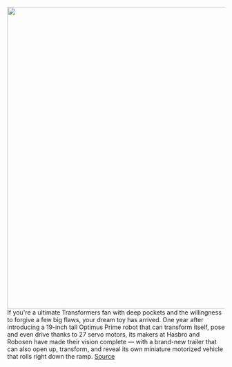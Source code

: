 <img src='https://cdn.vox-cdn.com/thumbor/ABq0x1dfozg2PSGpHRqJTjLNFFo=/0x0:748x499/1200x0/filters:focal(0x0:748x499):no_upscale()/cdn.vox-cdn.com/uploads/chorus_asset/file/23385641/3028354434.jpg' width='700px' /><br/>
If you're a ultimate Transformers fan with deep pockets and the willingness to forgive a few big flaws, your dream toy has arrived. One year after introducing a 19-inch tall Optimus Prime robot that can transform itself, pose and even drive thanks to 27 servo motors, its makers at Hasbro and Robosen have made their vision complete — with a brand-new trailer that can also open up, transform, and reveal its own miniature motorized vehicle that rolls right down the ramp.
<a href='https://www.theverge.com/23022777/hasbro-robosen-transforming-optimus-prime-robot-trailer'> Source <a/>